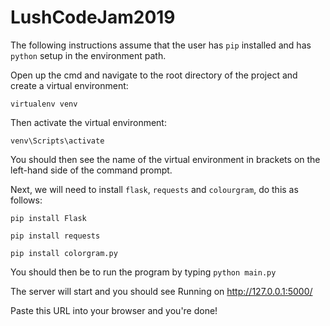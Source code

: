 # LushCodeJam2019

The following instructions assume that the user has `pip` installed and has `python` setup in the environment path.

Open up the cmd and navigate to the root directory of the project and create a virtual environment: 

`virtualenv venv`

Then activate the virtual environment: 

`venv\Scripts\activate`

You should then see the name of the virtual environment in brackets on the left-hand side of the command prompt.

Next, we will need to install `flask`, `requests` and `colourgram`, do this as follows:

`pip install Flask`

`pip install requests`

`pip install colorgram.py`

You should then be to run the program by typing `python main.py`

The server will start and you should see Running on http://127.0.0.1:5000/

Paste this URL into your browser and you're done!  
